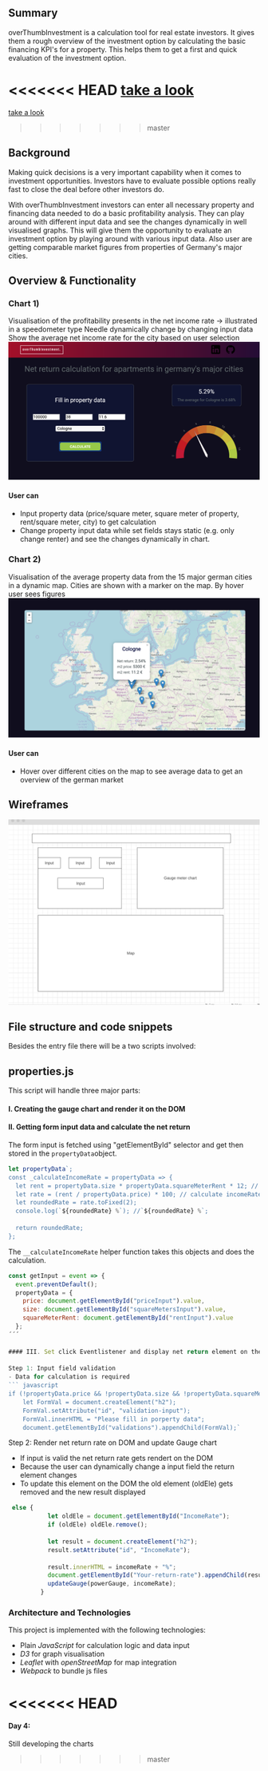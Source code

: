 ## Summary
overThumbInvestment is a calculation tool for real estate investors. It gives them a rough overview of the investment option by calculating the basic financing KPI's for a property. This helps them to get a first and quick evaluation of the investment option.

<<<<<<< HEAD
[take a look ](https://janviefhues.github.io/)
=======
[take a look ](https://janviefhues.github.io/overThumbLive/)
>>>>>>> master

## Background
Making quick decisions is a very important capability when it comes to investment opportunities. Investors have to evaluate possible options really fast to close the deal before other investors do.

With overThumbInvestment investors can enter all necessary property and financing data needed to do a basic profitability analysis. They can play around with different input data and see the changes dynamically in well visualised graphs. This will give them the opportunity to evaluate an investment option by playing around with various input data. Also user are getting comparable market figures from properties of Germany's major cities.

## Overview & Functionality

### Chart 1)

Visualisation of the profitability presents in the net income rate -> illustrated in a speedometer type
Needle dynamically change by changing input data
Show the average net income rate for the city based on user selection
![](images/calculator.png)
#### User can
- Input property data (price/square meter, square meter of property, rent/square meter, city) to get calculation
- Change property input data while set fields stays static (e.g. only change renter) and see the changes dynamically in chart.

### Chart 2)
Visualisation of the average property data from the 15 major german cities in a dynamic map.
Cities are shown with a marker on the map. By hover user sees figures
![](images/map.png)

#### User can
- Hover over different cities on the map to see average data to get an overview of the german market

## Wireframes
![](images/wireframe.png)

## File structure and code snippets
Besides the entry file there will be a two scripts involved:

## properties.js 
This script will handle three major parts: 

#### I. Creating the gauge chart and render it on the DOM

#### II. Getting form input data and calculate the net return
The form input is fetched using "getElementById" selector and get then 
stored in the  `propertyData`object.
``` javascript
let propertyData`;
const _calculateIncomeRate = propertyData => {
  let rent = propertyData.size * propertyData.squareMeterRent * 12; // total rent / year
  let rate = (rent / propertyData.price) * 100; // calculate incomeRate
  let roundedRate = rate.toFixed(2);
  console.log(`${roundedRate} %`); //`${roundedRate} %`;

  return roundedRate;
};
```

The `__calculateIncomeRate` helper function takes this objects and does the calculation.
``` javascript
const getInput = event => {
  event.preventDefault();
  propertyData = {
    price: document.getElementById("priceInput").value,
    size: document.getElementById("squareMetersInput").value,
    squareMeterRent: document.getElementById("rentInput").value
  };
´´´

#### III. Set click Eventlistener and display net return element on the DOM

Step 1: Input field validation
- Data for calculation is required
``` javascript
if (!propertyData.price && !propertyData.size && !propertyData.squareMeterRent) {
    let FormVal = document.createElement("h2");
    FormVal.setAttribute("id", "validation-input");
    FormVal.innerHTML = "Please fill in porperty data";
    document.getElementById("validations").appendChild(FormVal);`
```

Step 2: Render net return rate on DOM and update Gauge chart
- If input is valid the net return rate gets rendert on the DOM 
- Because the user can dynamically change a input field the return element  changes
- To update this element on the DOM the old element (oldEle) gets removed and the new result displayed 
``` javascript
 else {
           let oldEle = document.getElementById("IncomeRate");
           if (oldEle) oldEle.remove();

           let result = document.createElement("h2");
           result.setAttribute("id", "IncomeRate");

           result.innerHTML = incomeRate + "%";
           document.getElementById("Your-return-rate").appendChild(result);
           updateGauge(powerGauge, incomeRate);
         }
```
### Architecture and Technologies
This project is implemented with the following technologies:

- Plain _JavaScript_ for calculation logic and data input
- _D3_ for graph visualisation
- _Leaflet_ with _openStreetMap_ for map integration
- _Webpack_ to bundle js files






<<<<<<< HEAD
=======
#### Day 4:
Still developing the charts
>>>>>>> master
